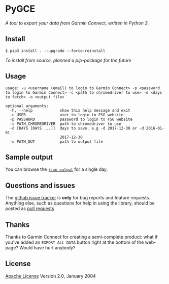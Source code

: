 # PyGCE

*A tool to export your data from Garmin Connect, written in Python 3.*


## Install
```
$ pip3 install . --upgrade --force-reinstall
```
*To install from source, planned a pip-package for the future*


## Usage
```
usage: -u <username (email) to login to Garmin Connect> -p <password to login to Garmin Connect> -c <path to chromedriver to use> -d <days to fetch> -o <output file>

optional arguments:
  -h, --help            show this help message and exit
  -u USER               user to login to FSG website
  -p PASSWORD           password to login to FSG website
  -c PATH_CHROMEDRIVER  path to chromedriver to use
  -d [DAYS [DAYS ...]]  days to save. e.g -d 2017-12-30 or -d 2016-01-01
                        2017-12-30
  -o PATH_OUT           path to output file 
```


## Sample output
You can browse the [`json output`](sample.json) for a single day.

## Questions and issues
The [github issue tracker](https://github.com/sirfoga/pygce/issues) is **only** for bug reports and feature requests. Anything else, such as questions for help in using the library, should be posted as [pull requests](https://github.com/sirfoga/pygce/pulls)


## Thanks
Thanks to Garmin Connect for creating a semi-complete product: what if you've added an `EXPORT ALL DATA` button right at the bottom of the web-page? Would have hurt anybody?


## License
[Apache License](http://www.apache.org/licenses/LICENSE-2.0) Version 2.0, January 2004
